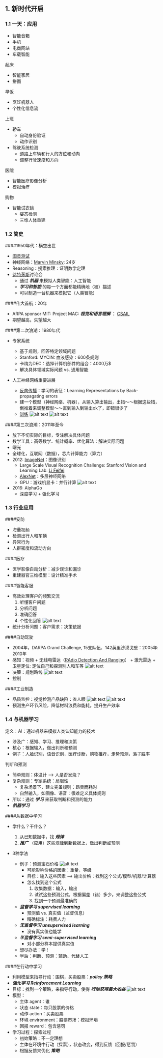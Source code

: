 [//]: # (Image References)

[image1]: ./Images/AlexNet01.jpeg
[image2]: ./Images/Perceptron01.PNG
[image3]: ./Images/Perceptron02.PNG
[image4]: ./Images/Localization01.PNG
[image5]: ./Images/PathPlanning01.PNG
[image6]: ./Images/UnderstandUserQuestion01.PNG
[image7]: ./Images/QualityControl01.jpg
[image8]: ./Images/QualityControl02.jpg
[image9]: ./Images/Diamond01.jpg
[image10]: ./Images/Dota01.PNG

## 1. 新时代开启

### 1.1 一天：应用

- 智能音箱
- 手机
- 电商网站
- 车载智能

起床

- 智能家居
- 拼图

早饭

- 烹饪机器人
- 个性化信息流

上班

- 轿车
	+ 自动身份验证
	+ 动作识别
- 驾驶系统检测
	+ 道路上车辆和行人的方位和动向
	+ 调整行驶速度和方向

医院

- 智能医疗影像分析
- 模拟治疗

购物

- 智能试衣镜
	+ 姿态检测
	+ 三维人体重建

### 1.2 简史

####1950年代：横空出世

- [图灵测试](https://en.wikipedia.org/wiki/Turing_test)
- 神经网络：[Marvin Minsky](https://en.wikipedia.org/wiki/Marvin_Minsky): 24岁
- Reasoning：搜索推理：证明数学定理
- [达特茅斯](https://home.dartmouth.edu/)讨论会
	+ 通过 ***机器*** 来模拟人类智能：人工智能
	+ ***学习和智能*** 的每一个方面都能精确地（被）描述
	+ 可以制造一台机器来模拟它（人类智能）

####伟大首航：20年

- ARPA sponsor MIT: Project MAC: ***视觉和语言理解*** ： [CSAIL](https://www.csail.mit.edu/)
- 期望越高，失望越大

####第二次浪潮：1980年代

- 专家系统
	+  基于规则，回答特定领域问题
	+  Stanford: MYCIN: 血液感染：600条规则
	+  卡梅为DEC：选择计算机部件的组合：4000万$
	+  解决具体领域实际问题 vs. 通用智能

- 人工神经网络重要进展
	+ [反向传播](https://mattmazur.com/2015/03/17/a-step-by-step-backpropagation-example/)：学习的表征：Learning Representations by Back-propagating errors
	+ 建一个模型（神经网络、机器），从输入算出输出，出错～～根据这些错，倒推着来调整模型～～直到输入到输出ok了，即错很少了
	+ [训练](http://www.emergentmind.com/neural-network)
	![alt text][image2]
	![alt text][image3]

####第三次浪潮：2011年至今

- 放下不切实际的目标，专注解决具体问题
- 数学工具：高等数学、统计概率、优化算法：解决实际问题
- 曙光
- 全球化，互联网（数据），芯片计算能力（算力）
- 2012: [ImageNet](http://www.image-net.org/)：图像识别
	+ Large Scale Visual Recognition Challenge: Stanford Vision and Learning Lab: [Li Feifei](http://vision.stanford.edu/)
	+ [AlexNet](https://en.wikipedia.org/wiki/AlexNet)：多层神经网络
	+ GPU：游戏机显卡：并行计算
![alt text][image1]
- 2016: AlphaGo
	+ 深度学习 + 强化学习

### 1.3 行业应用

####安防

- 海量视频
- 检测出行人和车辆
- 异常行为
- 人群密度和流动方向

####医疗

- 医学影像自动分析：减少误诊和漏诊
- 重建器官三维模型：设计精准手术

####智能客服

- 高效处理客户的频繁交流
	1. 听懂客户问题
	2. 分析问题
	3. 准确回答
	4. 个性化回答
![alt text][image6]
- 统计分析问题：客户需求：决策依据

####自动驾驶

- 2004年，DARPA Grand Challenge, 15支队伍，142英里沙漠戈壁：2005年: 2010年
- 感知：视频 + 无线电雷达（[RAdio Detection And Ranging](https://en.wikipedia.org/wiki/Radar)） + 激光雷达 + 卫星定位: 定位自己和探测别人和车等
![alt text][image4]
- 决策：规划路线
![alt text][image5]
- 控制

####工业制造

- 品质监控：视觉检测产品缺陷：省人眼
![alt text][image8]
![alt text][image7]
- 预测生产环节风险，降低材料浪费和能耗，提升生产效率

### 1.4 与机器学习

定义：AI：通过机器来模拟人类认知能力的技术

- 涉及广：感知、学习、推理和决策
- 核心：根据输入，做出判断和预测
- 例子：人脸识别，语音识别，医疗诊断，购物推荐，走势预测，落子胜率

判断和预测

- 简单规则：体温计 --> 人是否发烧？
- 复杂规则：专家系统：局限性
	+ 复杂场景下，建立完备规则：昂贵而耗时
	+ 自然输入，如图像、语音：很难定义具体规则
- 所以：通过 ***学习*** 来获取判断和预测的能力
- ***机器学习***

####从数据中学习

- 学什么？干什么？

	1. 从已知数据中，找 ***规律***
	2. ***推广*** （应用）这些规律到新数据上，做出判断或预测

- 3种学法
	+ 例子：预测宝石价格
	![alt text][image9]
		* 可能影响价格的因素：重量，等级
		* 目标：输入这些因素 --> 输出价格：找到这个公式/模型/机器/计算器
		* 怎么找到这个公式
			1. 收集数据：输入，输出
			2. 试试这些预测公式，根据偏差（错）多少，来调整这些公式
			3. 找到一个预测最准确的
	+ ***监督学习 supervised learning***
		* 预测值 vs. 真实值（监督信息）
		* 精确标注：耗费人力
	+ ***无监督学习 unsupervised learning***
		* 没有真实值也能学
	+ ***半监督学习 semi-supervised learning***
		* 对小部分样本提供真实值
	+ 想尽办法：学！
	+ 学后：判断、预测：辅助、代替人工

####在行动中学习

- 利用模型来指导行动：围棋，买卖股票：***policy 策略***
- ***强化学习 Reinforcement Learning***
- 目标：找到一个策略，来指导行动，使得 ***行动获得最大收益***
![alt text][image10]
- 模型：
	+ 主体 agent：谁
	+ 状态 state：每只股票的价格
	+ 动作 action：买卖股票
	+ 环境 environment：股票市场：模拟环境
	+ 回报 reward：包含惩罚
- 学习过程：探索过程
	+ 初始策略：不一定理想
	+ 主体在环境中行动（探索），状态改变，得到反馈（回报/惩罚）
	+ 根据反馈来优化 ***策略***
	
			
			 

























